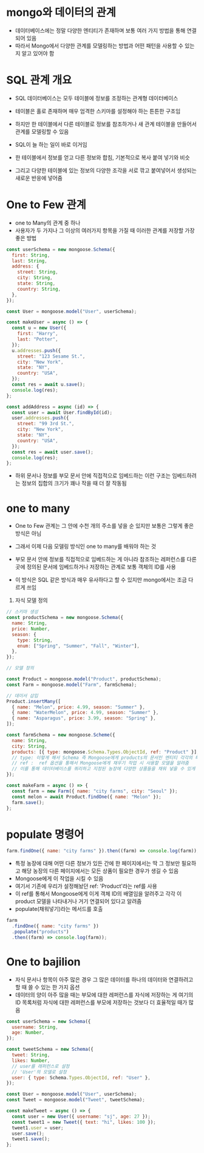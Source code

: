 # mongo와 데이터의 관계

- 데이터베이스에는 정말 다양한 엔티티가 존재하며 보통 여러 가지 방법을 통해 연결되어 있음
- 따라서 Mongo에서 다양한 관계를 모델링하는 방법과 어떤 패턴을 사용할 수 있는지 알고 있어야 함

# SQL 관계 개요

- SQL 데이터베이스는 모두 테이블에 정보를 조정하는 관계형 데이터베이스
- 테이블은 홀로 존재하며 매우 엄격한 스키마를 설정해야 하는 튼튼한 구조임
- 하지만 한 테이블에서 다른 테이블로 정보를 참조하거나 새 관계 테이블을 만들어서 관계를 모델링할 수 있음

- SQL이 늘 하는 일이 바로 이거임
- 한 테이블에서 정보를 얻고 다른 정보와 합침, 기본적으로 복사 붙여 넣기와 비슷
- 그리고 다양한 테이블에 있는 정보의 다양한 조각을 서로 깎고 붙여넣어서 생성되는 새로운 반응에 넣어줌

# One to Few 관계

- one to Many의 관계 중 하나
- 사용자가 두 가지나 그 이상의 여러가지 항목을 가질 때 이러한 관계를 저장할 가장 좋은 방법

```js
const userSchema = new mongoose.Schema({
  first: String,
  last: String,
  address: {
    street: String,
    city: String,
    state: String,
    country: String,
  },
});

const User = mongoose.model("User", userSchema);

const makeUser = async () => {
  const u = new User({
    first: "Harry",
    last: "Potter",
  });
  u.addresses.push({
    street: "123 Sesame St.",
    city: "New York",
    state: "NY",
    country: "USA",
  });
  const res = await u.save();
  console.log(res);
};

const addAddress = async (id) => {
  const user = await User.findById(id);
  user.addresses.push({
    street: "99 3rd St.",
    city: "New York",
    state: "NY",
    country: "USA",
  });
  const res = await user.save();
  console.log(res);
};
```

- 하위 문서나 정보를 부모 문서 안에 직접적으로 임베드하는 이런 구조는 임베드하려는 정보의 집합의 크기가 꽤나 작을 때 더 잘 작동됨

# one to many

- One to Few 관계는 그 안에 수천 개의 주소를 넣을 순 있지만 보통은 그렇게 좋은 방식은 아님
- 그래서 이제 다음 모델링 방식인 one to many를 배워야 하는 것

- 부모 문서 안에 정보를 직접적으로 임베드하는 게 아니라 참조하는 레퍼런스를 다른 곳에 정의된 문서에 임베드하거나 저장하는 관계로 보통 객체의 ID를 사용
- 이 방식은 SQL 같은 방식과 매우 유사하다고 할 수 있지만 mongo에서는 조금 다르게 쓰임

1. 자식 모델 정의

```js
// 스키마 생성
const productSchema = new mongoose.Schema({
  name: String,
  price: Number,
  season: {
    type: String,
    enum: ["Spring", "Summer", "Fall", "Winter"],
  },
});

// 모델 정의

const Product = mongoose.model("Product", productSchema);
const Farm = mongoose.model("Farm", farmSchema);

// 데이서 삽입
Product.insertMany([
  { name: "Melon", price: 4.99, season: "Summer" },
  { name: "WaterMelon", price: 4.99, season: "Summer" },
  { name: "Asparagus", price: 3.99, season: "Spring" },
]);

const farmSchema = new mongoose.Scheme({
  name: String,
  city: String,
  products: [{ type: mongoose.Schema.Types.ObjectId, ref: "Product" }],
  // type: 이렇게 해서 Schema 즉 Mongoose에게 products의 문서인 엔티티 각각의 타입이 객체 ID라고 알려줌
  // ref :  ref 옵션을 통해서 Mongoose에게 채우기 작업 시 사용할 모델을 알려줌
  // 이를 통해 데이터베이스를 쿼리하고 지정된 농장에 다양한 상품들을 채워 넣을 수 있게 되죠
});

const makeFarm = async () => {
  const farm = new Farm({ name: "city farms", city: "Seoul" });
  const melon = await Product.findOne({ name: "Melon" });
  farm.save();
};
```

# populate 명령어

```js
farm.findOne({ name: "city farms" }).then((farm) => console.log(farm));
```

- 특정 농장에 대해 어떤 다른 정보가 있든 간에 한 페이지에서는 딱 그 정보만 필요하고 해당 농장의 다른 페이지에서는 모든 상품이 필요한 경우가 생길 수 있음
- Mongoose에게 이 작업을 시킬 수 있음
- 여기서 기존에 우리가 설정해놨던 ref: 'Product'라는 ref를 사용
- 이 ref를 통해서 Mongoose에게 이게 객체 ID의 배열임을 알려주고 각각 이 product 모델을 나타내거나 거기 연결되어 있다고 알려줌
- populate(채워넣기)라는 메서드를 호출

```js
farm
  .findOne({ name: "city farms" })
  .populate("products")
  .then((farm) => console.log(farm));
```

# One to bajilion

- 자식 문서나 항목이 아주 많은 경우 그 많은 데이터를 하나의 데이터와 연결하려고 할 때 쓸 수 있는 한 가지 옵션
- 데이터의 양이 아주 많을 때는 부모에 대한 레퍼런스를 자식에 저장하는 게 여기의 ID 목록처럼 자식에 대한 레퍼런스를 부모에 저장하는 것보다 더 효율적일 때가 많음

```js
const userSchema = new Schema({
  username: String,
  age: Number,
});

const tweetSchema = new Schema({
  tweet: String,
  likes: Number,
  // user를 래퍼런스로 설정
  // 'User'의 모델로 설정
  user: { type: Schema.Types.ObjectId, ref: "User" },
});

const User = mongoose.model("User", userSchema);
const Tweet = mongoose.model("Tweet", tweetSchema);

const makeTweet = async () => {
  const user = new User({ username: "sj", age: 27 });
  const tweet1 = new Tweet({ text: "hi", likes: 100 });
  tweet1.user = user;
  user.save();
  tweet1.save();
};
```
